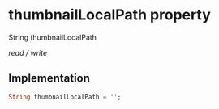 


# thumbnailLocalPath property







String thumbnailLocalPath
  
_<span class="feature">read / write</span>_






## Implementation

```dart
String thumbnailLocalPath = '';
```







